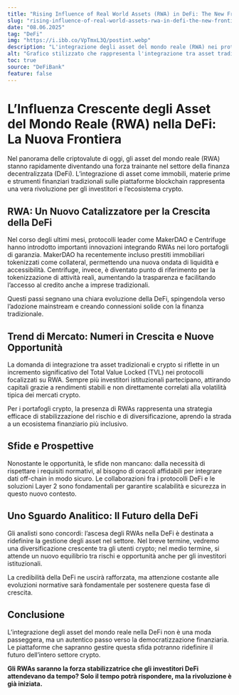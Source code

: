 ```yaml
---
title: "Rising Influence of Real World Assets (RWA) in DeFi: The New Frontier"
slug: "rising-influence-of-real-world-assets-rwa-in-defi-the-new-frontier"
date: "08.06.2025"
tag: "DeFi"
img: "https://i.ibb.co/VpTmxL3Q/postint.webp"
description: "L'integrazione degli asset del mondo reale (RWA) nei protocolli DeFi sta ridefinendo il settore, offrendo nuove strategie di diversificazione e flussi di capitali."
alt: "Grafico stilizzato che rappresenta l'integrazione tra asset tradizionali e DeFi"
toc: true
source: "DeFiBank"
feature: false
---
```


# L’Influenza Crescente degli Asset del Mondo Reale (RWA) nella DeFi: La Nuova Frontiera

Nel panorama delle criptovalute di oggi, gli asset del mondo reale (RWA) stanno rapidamente diventando una forza trainante nel settore della finanza decentralizzata (DeFi). L’integrazione di asset come immobili, materie prime e strumenti finanziari tradizionali sulle piattaforme blockchain rappresenta una vera rivoluzione per gli investitori e l’ecosistema crypto.

## RWA: Un Nuovo Catalizzatore per la Crescita della DeFi

Nel corso degli ultimi mesi, protocolli leader come MakerDAO e Centrifuge hanno introdotto importanti innovazioni integrando RWAs nei loro portafogli di garanzia. MakerDAO ha recentemente incluso prestiti immobiliari tokenizzati come collateral, permettendo una nuova ondata di liquidità e accessibilità. Centrifuge, invece, è diventato punto di riferimento per la tokenizzazione di attività reali, aumentando la trasparenza e facilitando l’accesso al credito anche a imprese tradizionali.

Questi passi segnano una chiara evoluzione della DeFi, spingendola verso l’adozione mainstream e creando connessioni solide con la finanza tradizionale.

## Trend di Mercato: Numeri in Crescita e Nuove Opportunità

La domanda di integrazione tra asset tradizionali e crypto si riflette in un incremento significativo del Total Value Locked (TVL) nei protocolli focalizzati su RWA. Sempre più investitori istituzionali partecipano, attirando capitali grazie a rendimenti stabili e non direttamente correlati alla volatilità tipica dei mercati crypto.

Per i portafogli crypto, la presenza di RWAs rappresenta una strategia efficace di stabilizzazione del rischio e di diversificazione, aprendo la strada a un ecosistema finanziario più inclusivo.

## Sfide e Prospettive

Nonostante le opportunità, le sfide non mancano: dalla necessità di rispettare i requisiti normativi, al bisogno di oracoli affidabili per integrare dati off-chain in modo sicuro. Le collaborazioni fra i protocolli DeFi e le soluzioni Layer 2 sono fondamentali per garantire scalabilità e sicurezza in questo nuovo contesto.

## Uno Sguardo Analitico: Il Futuro della DeFi

Gli analisti sono concordi: l’ascesa degli RWAs nella DeFi è destinata a ridefinire la gestione degli asset nel settore. Nel breve termine, vedremo una diversificazione crescente tra gli utenti crypto; nel medio termine, si attende un nuovo equilibrio tra rischi e opportunità anche per gli investitori istituzionali.

La credibilità della DeFi ne uscirà rafforzata, ma attenzione costante alle evoluzioni normative sarà fondamentale per sostenere questa fase di crescita.

## Conclusione

L’integrazione degli asset del mondo reale nella DeFi non è una moda passeggera, ma un autentico passo verso la democratizzazione finanziaria. Le piattaforme che sapranno gestire questa sfida potranno ridefinire il futuro dell’intero settore crypto.

**Gli RWAs saranno la forza stabilizzatrice che gli investitori DeFi attendevano da tempo? Solo il tempo potrà rispondere, ma la rivoluzione è già iniziata.**